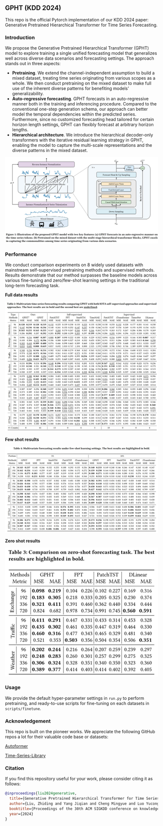 ## GPHT (KDD 2024)

This repo is the official Pytorch implementation of our KDD 2024 paper: Generative Pretrained Hierarchical Transformer for Time Series Forecasting. 



### Introduction

We propose the Generative Pretrained Hierarchical Transformer (GPHT) model to explore training a single unified forecasting model that generalizes well across diverse data scenarios and forecasting settings. The approach stands out in three aspects:

- **Pretraining**. We extend the channel-independent assumption to build a mixed dataset, treating time series originating from various scopes as a whole. We then conduct pretraining on the mixed dataset to make full use of the inherent diverse patterns for benefiting models' generalizability. 
- **Auto-regressive forecasting**. GPHT forecasts in an auto-regressive manner both in the training and inferencing procedure. Compared to the conventional one-step generation schema, our approach can better model the temporal dependencies within the predicted series. Furthermore, since no customized forecasting head tailored for certain horizon length settings, GPHT can flexibly forecast at arbitrary horizon lengths.
- **Hierarchical architecture**. We introduce the hierarchical decoder-only transformers with the iterative residual learning strategy in GPHT, enabling the model to capture the multi-scale representations and the diverse patterns in the mixed dataset.

![](figs/framework.png)



### Performance

We conduct comparison experiments on 8 widely used datasets with mainstream self-supervised pretraining methods and supervised methods. Results demonstrate that our method surpasses the baseline models across various fine-tuning and zero/few-shot learning settings in the traditional long-term forecasting task.  

**Full data results**

![](figs/full_data.png)

**Few shot results**

![](figs/few_shot.png)

**Zero shot results**

![](figs/zero_shot.png)



### Usage

We provide the default hyper-parameter settings in `run.py` to perform pretraining, and ready-to-use scripts for fine-tuning on each datasets in `scripts/finetune`.



### Acknowledgement

This repo is built on the pioneer works. We appreciate the following GitHub repos a lot for their valuable code base or datasets:

[Autoformer](https://github.com/thuml/Autoformer)

[Time-Series-Library](https://github.com/thuml/Time-Series-Library?tab=readme-ov-file)



### Citation

If you find this repository useful for your work, please consider citing it as follows:

```bibtex
@inproceedings{liu2024generative,
  title={Generative Pretrained Hierarchical Transformer for Time Series Forecasting},
  author={Liu, Zhiding and Yang Jiqian and Cheng Mingyue and Luo Yucong and Li Zhi},
  booktitle={Proceedings of the 30th ACM SIGKDD conference on knowledge discovery and data mining},
  year={2024}
}
```
